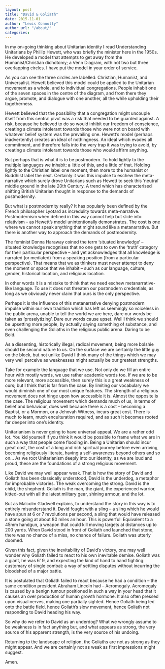 ```yaml
---
layout: post
title: "David & Goliath"
date: 2015-11-01
author: "Lewis Connolly"
author_url: "/about/"
categories:
---
```


In my on-going thinking about Unitarian identity I read Understanding Unitarians by Phillip Hewett, who was briefly the minister here in the 1950s. He developed a model that attempts to get away from the Humanist/Christian dichotomy; a Venn Diagram, with not two but three overlapping circles. I have put the model in your order of service.

As you can see the three circles are labelled: Christian, Humanist, and Universalist. Hewett believed this model could be applied to the Unitarian movement as a whole, and to individual congregations. People inhabit one of the seven spaces in the centre of the diagram, and from there they argue, promote, and dialogue with one another, all the while upholding their togetherness.

Hewett believed that the possibility that a congregation might uncouple itself from this central pivot was a risk that needed to be guarded against. A risk, because he believed to do so would inhibit our freedom of conscience, creating a climate intolerant towards those who were not on board with whatever belief system was the prevailing one. Hewett’s model (perhaps inadvertently) creates an ideal of nothingness. An ideal which evades all commitment, and therefore falls into the very trap it was trying to avoid, by creating a climate intolerant towards those who would affirm anything.

But perhaps that is what it is to be postmodern. To hold lightly to the multiple languages we inhabit: a little of this, and a little of that. Holding lightly to the Christian label one moment, then more to the humanist or Buddhist label the next. Certainly it was this impulse to eschew the meta-narrative which surely drove Unitarians such as Hewett to seek this ‘neutral’ middle ground in the late 20th Century. A trend which has characterised shifting British Unitarian thought in response to the demands of postmodernity.

But what is postmodernity really? It has popularly been defined by the French philosopher Lyotard as incredulity towards meta-narrative. Postmodernism when defined in this way cannot help but slide into relativism – as Hewett’s model unintentionally demonstrates. The cost is one where we cannot speak anything that might sound like a metanarrative. But there is another way to approach the demands of postmodernity.

The feminist Donna Haraway coined the term ‘situated knowledge’ – situated knowledge recognises that no one gets to own the ‘truth’ category for their particular perspective – and yet acknowledges that all knowledge is narrated (or mediated) from a speaking position (from a particular perspective). That means that we as thinkers must never attempt to deny the moment or space that we inhabit – such as our language, culture, gender, historical location, and religious location.

In other words it is a mistake to think that we need eschew metanarrative-like language. To use it does not threaten our postmodern credentials, as long as we obviously never claim that ours is the only perspective.

Perhaps it is the influence of this metanarrative denying postmodern impulse within our own tradition which has left us seemingly so voiceless in the public arena, unable to tell the world we are here, dare our words be taken as ‘proselytizing’. Dare our words cause upset. Well I think we should be upsetting more people, by actually saying something of substance, and even challenging the Goliaths in the religious public arena. Daring to be Bold.

As a dissenting, historically illegal, radical movement, being more bolshie should be second nature to us. On the surface we are certainly the little guy on the block, but not unlike David I think many of the things which we may very well perceive as weaknesses might actually be our greatest strengths.

Take for example the language that we use. Not only do we fill an entire hour with mostly words, we use rather academic words too. If we are to be more relevant, more accessible, then surely this is a great weakness of ours; but I think that is far from the case. By limiting our vocabulary we would diminish one of our most unique features. The strength of a religious movement does not hinge upon how accessible it is. Almost the opposite is the case. The religious movement which demands much of us, in terms of belief and behaviour, does well because there is a cost – becoming a Baptist, or a Mormon, or a Jehovah Witness, incurs great cost. There is much to learn, much enculturation required, and as such it becomes rooted far deeper into one’s identity.

Unitarianism is never going to have universal appeal. We are a rather odd lot. You kid yourself if you think it would be possible to frame what we are in such a way that people come flooding in. Being a Unitarian should incur great cost, the cost of a long and rich spiritual journey before even arriving, becoming religiously literate, having a self-awareness beyond others and so on… As we root Unitarianism deeply into our identity, as we are loud and proud, these are the foundations of a strong religious movement.

Like David we may well appear weak. That is how the story of David and Goliath has been classically understood, David is the underdog, a metaphor for improbable victories. The weak overcoming the strong. David is the child, the shepherd. Goliath is the man, the giant, the experienced warrior, kitted-out with all the latest military gear, shining armour, and the lot.

But as Malcolm Gladwell explains, to understand the story in this way is to entirely misunderstand it. David fought with a sling – a sling which he would have spun at 6 or 7 revolutions per second, a sling that would have released a stone going at about 80 miles an hour. This is powerful! Equivalent to a 45mm handgun, a weapon that could kill moving targets at distances up to 200 yards. When David stood in front of Goliath and launched that stone, there was no chance of a miss, no chance of failure. Goliath was utterly doomed.

Given this fact, given the inevitability of David’s victory, one may well wonder why Goliath failed to react to his own inevitable demise. Goliath was a giant, he was 6’ 9, and expecting the kind of hand to hand fighting customary of single combat: a way of settling disputes without incurring the bloodshed of a major battle.

It is postulated that Goliath failed to react because he had a condition – the same condition president Abraham Lincoln had – Acromegaly. Acromegaly is caused by a benign tumour positioned in such a way in your head that it causes an over production of human growth hormone. It also often pressed upon visual nerves, making one partially sighted. Hence Goliath being led onto the battle field, hence Goliath’s slow movement, hence Goliath not responding to David heading his way.

So why do we refer to David as an underdog? What we wrongly assume to be weakness is in fact anything but, and what appears as strong, the very source of his apparent strength, is the very source of his undoing.

Returning to the landscape of religion, the Goliaths are not as strong as they might appear. And we are certainly not as weak as first impressions might suggest.

Amen.